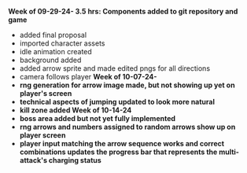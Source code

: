 <b> Week of 09-29-24- 3.5 hrs: Components added to git repository and game </b>
- added final proposal
- imported character assets
- idle animation created
- background added
- added arrow sprite and made edited pngs for all directions
- camera follows player
<b> Week of 10-07-24- 
- rng generation for arrow image made, but not showing up yet on player's screen
- technical aspects of jumping updated to look more natural
- kill zone added
<b> Week of 10-14-24
- boss area added but not yet fully implemented
- rng arrows and numbers assigned to random arrows show up on player screen
- player input matching the arrow sequence works and correct combinations updates the progress bar that represents the multi-attack's charging status

